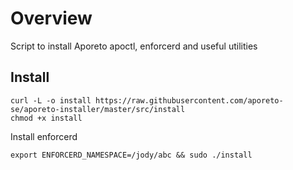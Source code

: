 # Overview
Script to install Aporeto apoctl, enforcerd and useful utilities

## Install

```
curl -L -o install https://raw.githubusercontent.com/aporeto-se/aporeto-installer/master/src/install
chmod +x install
```

Install enforcerd
```
export ENFORCERD_NAMESPACE=/jody/abc && sudo ./install
```
